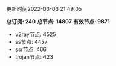 更新时间2022-03-03 21:49:05

**总订阅: 240**
**总节点: 14807**
**有效节点: 9871**
- v2ray节点: 4525
- ss节点: 4457
- ssr节点: 466
- trojan节点: 423
